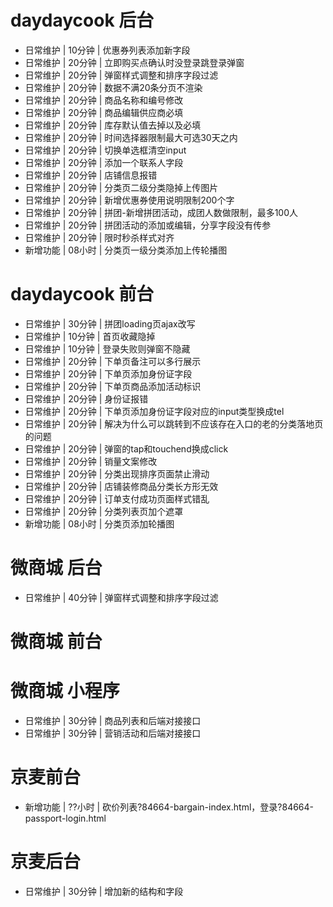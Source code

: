 # daydaycook 后台
* 日常维护 | 10分钟 | 优惠券列表添加新字段
* 日常维护 | 20分钟 | 立即购买点确认时没登录跳登录弹窗
* 日常维护 | 20分钟 | 弹窗样式调整和排序字段过滤
* 日常维护 | 20分钟 | 数据不满20条分页不渲染
* 日常维护 | 20分钟 | 商品名称和编号修改
* 日常维护 | 20分钟 | 商品编辑供应商必填
* 日常维护 | 20分钟 | 库存默认值去掉以及必填
* 日常维护 | 20分钟 | 时间选择器限制最大可选30天之内
* 日常维护 | 20分钟 | 切换单选框清空input
* 日常维护 | 20分钟 | 添加一个联系人字段
* 日常维护 | 20分钟 | 店铺信息报错
* 日常维护 | 20分钟 | 分类页二级分类隐掉上传图片
* 日常维护 | 20分钟 | 新增优惠券使用说明限制200个字
* 日常维护 | 20分钟 | 拼团-新增拼团活动，成团人数做限制，最多100人
* 日常维护 | 20分钟 | 拼团活动的添加或编辑，分享字段没有传参
* 日常维护 | 20分钟 | 限时秒杀样式对齐
* 新增功能 | 08小时 | 分类页一级分类添加上传轮播图

# daydaycook 前台
* 日常维护 | 30分钟 | 拼团loading页ajax改写
* 日常维护 | 10分钟 | 首页收藏隐掉
* 日常维护 | 10分钟 | 登录失败则弹窗不隐藏
* 日常维护 | 20分钟 | 下单页备注可以多行展示
* 日常维护 | 20分钟 | 下单页添加身份证字段
* 日常维护 | 20分钟 | 下单页商品添加活动标识
* 日常维护 | 20分钟 | 身份证报错
* 日常维护 | 20分钟 | 下单页添加身份证字段对应的input类型换成tel
* 日常维护 | 20分钟 | 解决为什么可以跳转到不应该存在入口的老的分类落地页的问题
* 日常维护 | 20分钟 | 弹窗的tap和touchend换成click
* 日常维护 | 20分钟 | 销量文案修改
* 日常维护 | 20分钟 | 分类出现排序页面禁止滑动
* 日常维护 | 20分钟 | 店铺装修商品分类长方形无效
* 日常维护 | 20分钟 | 订单支付成功页面样式错乱
* 日常维护 | 20分钟 | 分类列表页加个遮罩
* 新增功能 | 08小时 | 分类页添加轮播图

# 微商城 后台
* 日常维护 | 40分钟 | 弹窗样式调整和排序字段过滤

# 微商城 前台

# 微商城 小程序
* 日常维护 | 30分钟 | 商品列表和后端对接接口
* 日常维护 | 30分钟 | 营销活动和后端对接接口

# 京麦前台
* 新增功能 | ??小时 | 砍价列表?84664-bargain-index.html，登录?84664-passport-login.html

# 京麦后台
* 日常维护 | 30分钟 | 增加新的结构和字段
